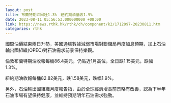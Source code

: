 ```yaml
---
layout: post
title: 布蘭特期油回吐1.3%　紐約期油低收1.9%
date: 2023-08-11 05:56:53.000000000 +08:00
link: https://news.rthk.hk/rthk/ch/component/k2/1712997-20230811.htm
categories: rthk
---
```


國際油價結束兩日升勢，美國通脹數據減弱市場對聯儲局再度加息預期，加上石油輸出國組織(OPEC)對石油需求前景保持樂觀。

倫敦布蘭特期油收報每桶86.4美元，仍貼近1月高位，全日跌1.15美元，跌幅1.3%。

紐約期油收報每桶82.82美元，跌1.58美元，跌幅1.9%。

另外，石油輸出國組織月度報告指，由於全球經濟增長前景略有改善，認為下半年石油市場有望保持健康，並維持預期明年石油需求強勁。
